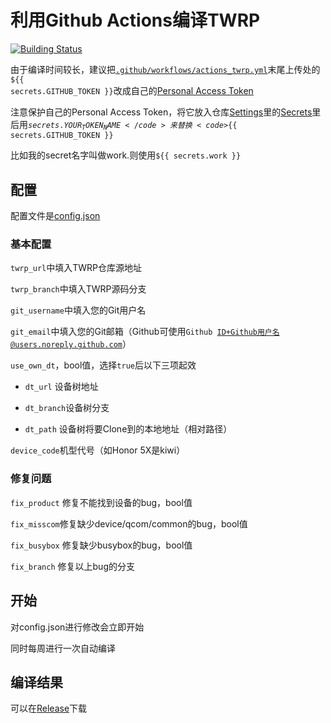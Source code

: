 # 利用Github Actions编译TWRP
<a href="../../actions">
    <img src="https://github.com/Insouciant21/actions_build_twrp/workflows/twrp-building/badge.svg" title="Building Status" /></a>

由于编译时间较长，建议把<code>[.github/workflows/actions_twrp.yml](.github/workflows/actions_twrp.yml)</code>末尾上传处的<code>${{ secrets.GITHUB_TOKEN }}</code>改成自己的[Personal Access Token](https://github.com/settings/tokens)

注意保护自己的Personal Access Token，将它放入仓库[Settings](../../settings)里的[Secrets](../../settings/secrets)里后用<code>${{ secrets.YOUR_TOKEN_NAME }}</code>来替换<code>${{ secrets.GITHUB_TOKEN }}</code>

比如我的secret名字叫做work.则使用<code>${{ secrets.work }}</code>

## 配置

配置文件是[config.json](config.json)

### 基本配置

<code>twrp_url</code>中填入TWRP仓库源地址

<code>twrp_branch</code>中填入TWRP源码分支

<code>git_username</code>中填入您的Git用户名

<code>git_email</code>中填入您的Git邮箱（Github可使用<code>Github ID+Github用户名@users.noreply.github.com</code>）

<code>use_own_dt</code>，bool值，选择<code>true</code>后以下三项起效

- <code>dt_url</code> 设备树地址

- <code>dt_branch</code>设备树分支

- <code>dt_path</code> 设备树将要Clone到的本地地址（相对路径）

<code>device_code</code>机型代号（如Honor 5X是kiwi）

### 修复问题

<code>fix_product</code> 修复不能找到设备的bug，bool值

<code>fix_misscom</code>修复缺少device/qcom/common的bug，bool值

<code>fix_busybox</code> 修复缺少busybox的bug，bool值

<code>fix_branch</code> 修复以上bug的分支

## 开始

对config.json进行修改会立即开始

同时每周进行一次自动编译

## 编译结果
可以在[Release](../../releases)下载
